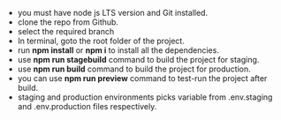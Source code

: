 - you must have node js LTS version and Git installed.
- clone the repo from Github.
- select the required branch
- In terminal, goto the root folder of the project.
- run **npm install** or **npm i** to install all the dependencies.
- use **npm run stagebuild** command to build the project for staging.
- use **npm run build** command to build the project for production.
- you can use **npm run preview** command to test-run the project after build.
- staging and production environments picks variable from .env.staging and
  .env.production files respectively.
